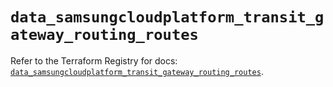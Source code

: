 # `data_samsungcloudplatform_transit_gateway_routing_routes`

Refer to the Terraform Registry for docs: [`data_samsungcloudplatform_transit_gateway_routing_routes`](https://registry.terraform.io/providers/samsungsdscloud/samsungcloudplatform/3.13.0/docs/data-sources/transit_gateway_routing_routes).
